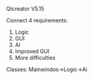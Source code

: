 Qtcreator V5.15

Connect 4 requirements:

1. Logic
2. GUI
3. AI
4. Improved GUI
5. More difficulties

Classes:
Mainwindos->Logic->Ai